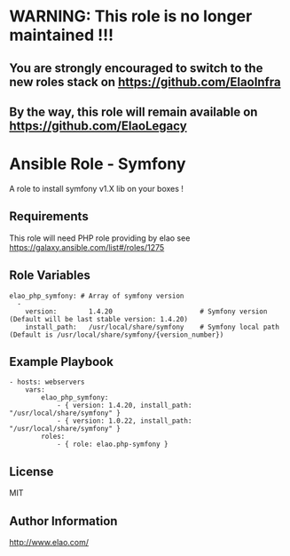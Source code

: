 WARNING: This role is no longer maintained !!!
==============================================

You are strongly encouraged to switch to the new roles stack on https://github.com/ElaoInfra
--------------------------------------------------------------------------------------------

By the way, this role will remain available on https://github.com/ElaoLegacy
----------------------------------------------------------------------------


Ansible Role - Symfony
=======================

A role to install symfony v1.X lib on your boxes !


Requirements
------------

This role will need PHP role providing by elao see https://galaxy.ansible.com/list#/roles/1275


Role Variables
--------------

    elao_php_symfony: # Array of symfony version
      -
        version:        1.4.20                      # Symfony version (Default will be last stable version: 1.4.20)
        install_path:   /usr/local/share/symfony    # Symfony local path (Default is /usr/local/share/symfony/{version_number})

Example Playbook
----------------

    - hosts: webservers
        vars:
            elao_php_symfony:
                - { version: 1.4.20, install_path: "/usr/local/share/symfony" }
                - { version: 1.0.22, install_path: "/usr/local/share/symfony" }
            roles:
                - { role: elao.php-symfony }


License
-------

MIT


Author Information
------------------

http://www.elao.com/
